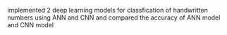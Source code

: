 implemented 2 deep learning models for classfication of handwritten numbers using ANN and CNN and compared the accuracy of ANN model and CNN model
